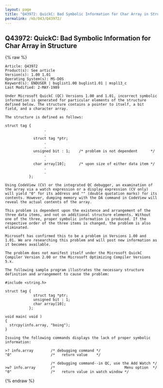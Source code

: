 ```yaml
---
layout: page
title: "Q43972: QuickC: Bad Symbolic Information for Char Array in Structure"
permalink: /kb/043/Q43972/
---
```


## Q43972: QuickC: Bad Symbolic Information for Char Array in Structure

{% raw %}

	Article: Q43972
	Product(s): See article
	Version(s): 1.00 1.01
	Operating System(s): MS-DOS
	Keyword(s): ENDUSER | buglist1.00 buglist1.01 | mspl13_c
	Last Modified: 2-MAY-1989
	
	Under Microsoft QuickC (QC) Versions 1.00 and 1.01, incorrect symbolic
	information is generated for particular elements of the structure
	defined below. The structure contains a pointer to itself, a bit
	field, and a character array.
	
	The structure is defined as follows:
	
	struct tag {
	                  .
	                  .
	             struct tag *ptr;
	                  .
	                  .
	             unsigned bit : 1;    /* problem is not dependent      */
	                  .
	                  .
	             char array[10];      /* upon size of either data item */
	                  .
	                  .
	           };
	
	Using CodeView (CV) or the integrated QC debugger, an examination of
	the array via a watch expression or a display expression (CV only)
	will yield "0" for its address and "" (double quotation marks) for its
	contents. However, dumping memory with the DA command in CodeView will
	reveal the actual contents of the array.
	
	This problem is dependent upon the existence and arrangement of the
	three data items, and not on additional structure elements. Without
	one of the three, proper symbolic information is produced. If the
	respective order of the three items is changed, the problem is also
	eliminated.
	
	Microsoft has confirmed this to be a problem in Versions 1.00 and
	1.01. We are researching this problem and will post new information as
	it becomes available.
	
	The problem does not manifest itself under the Microsoft QuickC
	Compiler Version 2.00 or the Microsoft Optimizing Compiler Versions
	5.x.
	
	The following sample program illustrates the necessary structure
	definition and arrangement to cause the problem:
	
	#include <string.h>
	
	struct tag {
	             struct tag *ptr;
	             unsigned bit : 1;
	             char array[10];
	           };
	
	void main( void )
	{
	  strcpy(info.array, "boing");
	}
	
	Issuing the following commands displays the lack of proper symbolic
	information:
	
	>? info.array        /* debugging command */
	"0"                  /*   return value    */
	
	                     /* debugging command--in QC, use the Add Watch */
	>w? info.array       /*                                Menu option  */
	"0"                  /*   return value in watch window */

{% endraw %}
